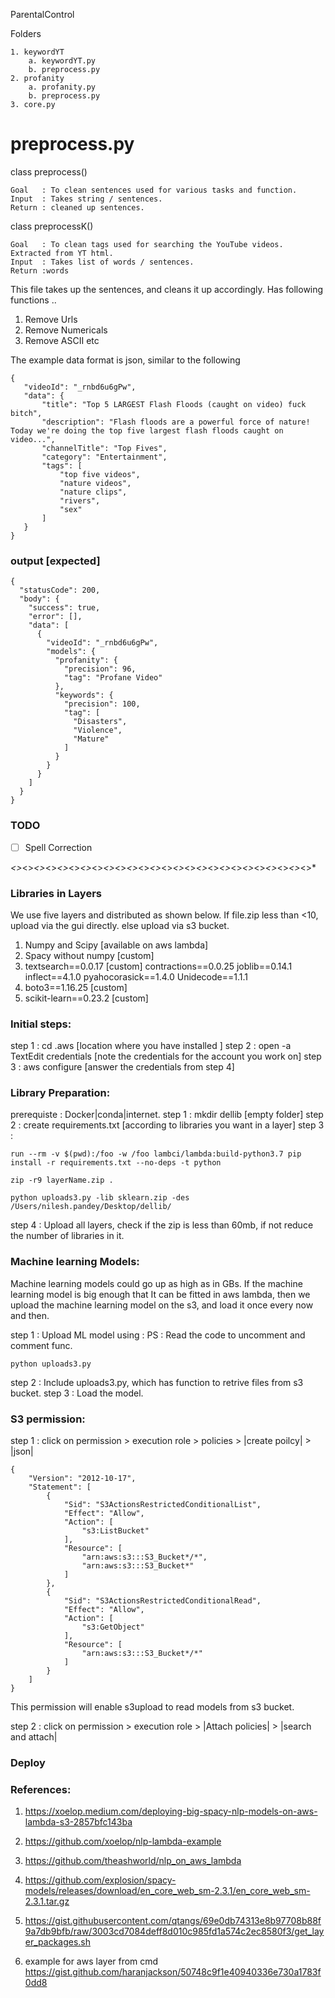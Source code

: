 ParentalControl

Folders
```
1. keywordYT
	a. keywordYT.py
	b. preprocess.py
2. profanity
	a. profanity.py
	b. preprocess.py
3. core.py
```

# preprocess.py

class preprocess()

	Goal   : To clean sentences used for various tasks and function.	
	Input  : Takes string / sentences.
	Return : cleaned up sentences.

class preprocessK()

	Goal   : To clean tags used for searching the YouTube videos. Extracted from YT html.
	Input  : Takes list of words / sentences.
	Return :words



This file takes up the sentences, and cleans it up accordingly. Has following functions ..
1. Remove Urls
2. Remove Numericals
3. Remove ASCII
etc




The example data format is json, similar to the following


```
{
   "videoId": "_rnbd6u6gPw",
   "data": {
       "title": "Top 5 LARGEST Flash Floods (caught on video) fuck bitch",
       "description": "Flash floods are a powerful force of nature! Today we're doing the top five largest flash floods caught on video...",
       "channelTitle": "Top Fives",
       "category": "Entertainment",
       "tags": [
           "top five videos",
           "nature videos",
           "nature clips",
           "rivers",
           "sex"
       ]
   }
}

```
### output [expected]

```
{
  "statusCode": 200,
  "body": {
    "success": true,
    "error": [],
    "data": [
      {
        "videoId": "_rnbd6u6gPw",
        "models": {
          "profanity": {
            "precision": 96,
            "tag": "Profane Video"
          },
          "keywords": {
            "precision": 100,
            "tag": [
              "Disasters",
              "Violence",
              "Mature"
            ]
          }
        }
      }
    ]
  }
}

```

### TODO
- [ ] Spell Correction  

*<>*<>*<>*<>*<>*<>*<>*<>*<>*<>*<>*<>*<>*<>*<>*<>*<>*<>*<>*<>*<>*<>*<>*<>*<>*<>*

### Libraries in Layers
We use five layers and distributed as shown below.
If file.zip less than <10, upload via the gui directly.
else upload via s3 bucket.

1.  Numpy and Scipy [available on aws lambda]
2.  Spacy without numpy [custom]
3.  textsearch==0.0.17  [custom]
    contractions==0.0.25
    joblib==0.14.1
    inflect==4.1.0
    pyahocorasick==1.4.0
    Unidecode==1.1.1
4.  boto3==1.16.25       [custom]
5.  scikit-learn==0.23.2 [custom]

### Initial steps:
step 1 : cd .aws [location where you have installed ]
step 2 : open -a TextEdit credentials [note the credentials for the account you work on]
step 3 : aws configure [answer the credentials from step 4]

### Library Preparation:
prerequiste : Docker|conda|internet.
step 1 : mkdir dellib [empty folder]
step 2 : create requirements.txt [according to libraries you want in a layer]
step 3 :

```
run --rm -v $(pwd):/foo -w /foo lambci/lambda:build-python3.7 pip install -r requirements.txt --no-deps -t python

```
```
zip -r9 layerName.zip .
```
```
python uploads3.py -lib sklearn.zip -des /Users/nilesh.pandey/Desktop/dellib/
```

step 4 : Upload all layers, check if the zip is less than 60mb, if not reduce the number of libraries in it.

### Machine learning Models:

Machine learning models could go up as high as in GBs.
If the machine learning model is big enough that It can be fitted in aws lambda, then we upload the machine learning model on the s3, and load it once every now and then.

step 1 : Upload ML model using : PS : Read the code to uncomment and comment func.
```
python uploads3.py
```
step 2 : Include uploads3.py, which has function to retrive files from s3 bucket.
step 3 : Load the model.

### S3 permission:
step 1 : click on permission > execution role > policies > |create poilcy| > |json|


```
{
    "Version": "2012-10-17",
    "Statement": [
        {
            "Sid": "S3ActionsRestrictedConditionalList",
            "Effect": "Allow",
            "Action": [
                "s3:ListBucket"
            ],
            "Resource": [
                "arn:aws:s3:::S3_Bucket*/*",
                "arn:aws:s3:::S3_Bucket*"
            ]
        },
        {
            "Sid": "S3ActionsRestrictedConditionalRead",
            "Effect": "Allow",
            "Action": [
                "s3:GetObject"
            ],
            "Resource": [
                "arn:aws:s3:::S3_Bucket*/*"
            ]
        }
    ]
}
```
This permission will enable s3upload to read models from s3 bucket.

step 2 : click on permission > execution role > |Attach policies| > |search and attach|

### Deploy

### References:

1. https://xoelop.medium.com/deploying-big-spacy-nlp-models-on-aws-lambda-s3-2857bfc143ba
1. https://github.com/xoelop/nlp-lambda-example

2. https://github.com/theashworld/nlp_on_aws_lambda

3. https://github.com/explosion/spacy-models/releases/download/en_core_web_sm-2.3.1/en_core_web_sm-2.3.1.tar.gz

4. https://gist.githubusercontent.com/qtangs/69e0db74313e8b97708b88f9a7db9bfb/raw/3003cd7084deff8d010c985fd1a574c2ec8580f3/get_layer_packages.sh

5. example for aws layer from cmd https://gist.github.com/haranjackson/50748c9f1e40940336e730a1783f0dd8



